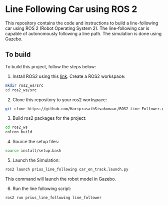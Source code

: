 # Line Following Car using ROS 2

This repository contains the code and instructions to build a line-following car using ROS 2 (Robot Operating System 2). The line-following car is capable of autonomously following a line path. The simulation is done using Gazebo.

## To build
To build this project, follow the steps below:

1. Install ROS2 using this [link](https://docs.ros.org/en/humble/Installation.html). Create a ROS2 workspace:
```bash
mkdir ros2_ws/src
cd ros2_ws/src
```
2. Clone this repository to your ros2 workspace:
```bash
git clone https://github.com/HariprasathSivakumaar/ROS2-Line-Follower.git
```
3. Build ros2 packages for the project:
```bash
cd ros2_ws
colcon build
```
4. Source the setup files:
```bash
source install/setup.bash
```
5. Launch the Simulation:
```bash
ros2 launch prius_line_following car_on_track.launch.py 
```
This command will launch the robot model in Gazebo. 

6. Run the line following script:
```bash
ros2 run prius_line_following line_follower
```
